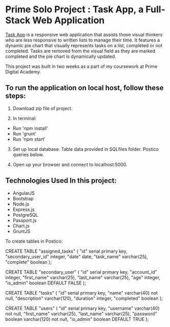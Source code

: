 
# Prime Solo Project : Task App, a Full-Stack Web Application

[Task App](https://solotaskapp.herokuapp.com/#/home/) is a responsive web application that assists those visual thinkers who are less responsive to written lists to manage their time. It features a dynamic pie chart that visually represents tasks on a list, completed or not completed.
Tasks are removed from the visual field as they are marked completed and the pie chart is dynamically updated.

This project was built in two weeks as a part of my coursework at Prime Digital Academy.

## To run the application on local host, follow these steps:

1. Download zip file of project.

2. In terminal:
  * Run 'npm install'
  * Run 'grunt'
  * Run 'npm start'

3. Set up local database. Table data provided in SQLfiles folder. Postico queries below.

4. Open up your browser and connect to localhost:5000.

## Technologies Used In this project:
- AngularJS
- Bootstrap
- Node.js
- Express.js
- PostgreSQL
- Passport.js
- Chart.js
- GruntJS

To create tables in Postico:

CREATE TABLE "assigned_tasks" (
"id" serial primary key,
"secondary_user_id" integer,
"date" date,
"task_name" varchar(25),
"complete" boolean
);

CREATE TABLE "secondary_user" (
"id" serial primary key,
"account_id" integer,
"first_name" varchar(25),
"last_name" varchar(25),
"age" integer,
"is_admin" boolean DEFAULT FALSE
);

CREATE TABLE "tasks" (
"id" serial primary key,
"name" varchar(40) not null,
"description" varchar(120),
"duration" integer,
"completed" boolean
);

CREATE TABLE "users" (
"id" serial primary key,
"username" varchar(40) not null,
"first_name" varchar(25),
"last_name" varchar(25),
"password" boolean varchar(120) not null,
"is_admin" boolean DEFAULT TRUE
);
